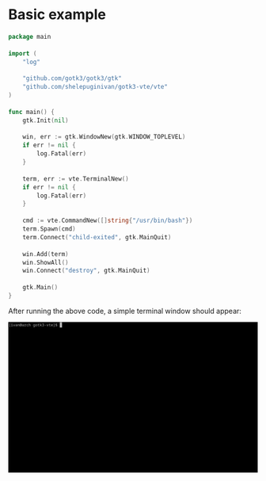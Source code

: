 # Basic example

```go
package main

import (
	"log"

	"github.com/gotk3/gotk3/gtk"
	"github.com/shelepuginivan/gotk3-vte/vte"
)

func main() {
	gtk.Init(nil)

	win, err := gtk.WindowNew(gtk.WINDOW_TOPLEVEL)
	if err != nil {
		log.Fatal(err)
	}

	term, err := vte.TerminalNew()
	if err != nil {
		log.Fatal(err)
	}

	cmd := vte.CommandNew([]string{"/usr/bin/bash"})
	term.Spawn(cmd)
	term.Connect("child-exited", gtk.MainQuit)

	win.Add(term)
	win.ShowAll()
	win.Connect("destroy", gtk.MainQuit)

	gtk.Main()
}
```

After running the above code, a simple terminal window should appear:

![Basic terminal window](./img/01-basic.webp)
